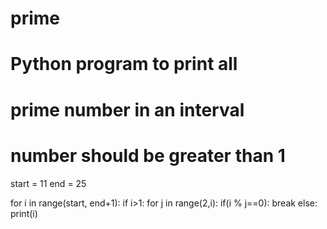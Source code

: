 # prime
# Python program to print all 
# prime number in an interval
# number should be greater than 1
start = 11
end = 25
  
for i in range(start, end+1):
if i>1:
    for j in range(2,i):
        if(i % j==0):
            break
    else:
        print(i)
